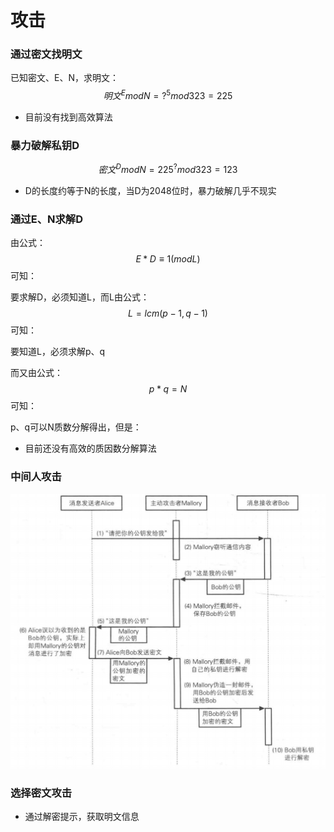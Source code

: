 # 攻击

### 通过密文找明文

已知密文、E、N，求明文：
$$
明文^{E} mod N=?^{5}mod323=225
$$

- 目前没有找到高效算法

### 暴力破解私钥D

$$
密文^{D}modN=225^{?}mod323=123
$$

- D的长度约等于N的长度，当D为2048位时，暴力破解几乎不现实

### 通过E、N求解D

由公式：
$$
E * D ≡ 1(mod L)
$$
可知：

要求解D，必须知道L，而L由公式：
$$
L=lcm(p-1,q-1)
$$
可知：

要知道L，必须求解p、q

而又由公式：
$$
p * q = N
$$
可知：

p、q可以N质数分解得出，但是：

- 目前还没有高效的质因数分解算法

### 中间人攻击

![](image/RSA中间人攻击.png)

### 选择密文攻击

- 通过解密提示，获取明文信息
